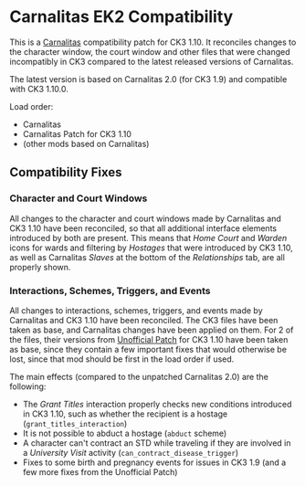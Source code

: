 # Carnalitas EK2 Compatibility

This is a [Carnalitas](https://www.loverslab.com/files/file/14207-carnalitas-unified-sex-mod-framework-for-ck3/) compatibility patch for CK3 1.10. It reconciles changes to the character window, the court window and other files that were changed incompatibly in CK3 compared to the latest released versions of Carnalitas.

The latest version is based on Carnalitas 2.0 (for CK3 1.9) and compatible with CK3 1.10.0.

Load order:

* Carnalitas
* Carnalitas Patch for CK3 1.10
* (other mods based on Carnalitas)

## Compatibility Fixes

### Character and Court Windows

All changes to the character and court windows made by Carnalitas and CK3 1.10 have been reconciled, so that all additional interface elements introduced by both are present. This means that *Home Court* and *Warden* icons for wards and filtering by *Hostages* that were introduced by CK3 1.10, as well as Carnalitas *Slaves* at the bottom of the *Relationships* tab, are all properly shown.

### Interactions, Schemes, Triggers, and Events

All changes to interactions, schemes, triggers, and events made by Carnalitas and CK3 1.10 have been reconciled. The CK3 files have been taken as base, and Carnalitas changes have been applied on them. For 2 of the files, their versions from [Unofficial Patch](https://steamcommunity.com/sharedfiles/filedetails/?id=2871648329) for CK3 1.10 have been taken as base, since they contain a few important fixes that would otherwise be lost, since that mod should be first in the load order if used.

The main effects (compared to the unpatched Carnalitas 2.0) are the following:

* The *Grant Titles* interaction properly checks new conditions introduced in CK3 1.10, such as whether the recipient is a hostage (`grant_titles_interaction`)
* It is not possible to abduct a hostage (`abduct` scheme)
* A character can't contract an STD while traveling if they are involved in a *University Visit* activity (`can_contract_disease_trigger`)
* Fixes to some birth and pregnancy events for issues in CK3 1.9 (and a few more fixes from the Unofficial Patch)
